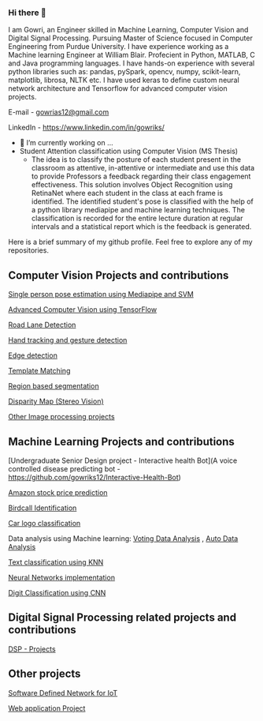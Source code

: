 ### Hi there 👋

<!--
**gowriks12/gowriks12** is a ✨ _special_ ✨ repository because its `README.md` (this file) appears on your GitHub profile.

Here are some ideas to get you started:

- 🔭 I’m currently working on ...
- 🌱 I’m currently learning ...
- 👯 I’m looking to collaborate on ...
- 🤔 I’m looking for help with ...
- 💬 Ask me about ...
- 📫 How to reach me: ...
- 😄 Pronouns: ...
- ⚡ Fun fact: ...
-->

I am Gowri, an Engineer skilled in Machine Learning, Computer Vision and Digital Signal Processing. Pursuing Master of Science focused in Computer Engineering from Purdue University. I have experience working as a Machine learning Engineer at William Blair. Profecient in Python, MATLAB, C and Java programming languages. I have hands-on experience with several python libraries such as: pandas, pySpark, opencv, numpy, scikit-learn, matplotlib, librosa, NLTK etc. I have used keras to define custom neural network architecture and Tensorflow for advanced computer vision projects.

E-mail - gowrias12@gmail.com

LinkedIn - https://www.linkedin.com/in/gowriks/

- 🔭 I’m currently working on ...
- Student Attention classification using Computer Vision (MS Thesis)
  * The idea is to classify the posture of each student present in the classroom as attentive, in-attentive or intermediate and use this data to provide Professors a     feedback regarding their class engagement effectiveness. This solution involves Object Recognition using RetinaNet where each student in the class at each frame is     identified. The identified student's pose is classified with the help of a python library mediapipe and machine learning techniques. The classification is recorded     for the entire lecture duration at regular intervals and a statistical report which is the feedback is generated.  

Here is a brief summary of my github profile. Feel free to explore any of my repositories.

## Computer Vision Projects and contributions
[Single person pose estimation using Mediapipe and SVM](https://github.com/gowriks12/pose-estimation)

[Advanced Computer Vision using TensorFlow](https://github.com/gowriks12/Advanced-Computer-Vision-TF)

[Road Lane Detection](https://github.com/gowriks12/lane-detection)

[Hand tracking and gesture detection](https://github.com/gowriks12/Hand-Tracking-Gesture-Detection)

[Edge detection](https://github.com/gowriks12/Edge-Detection)

[Template Matching](https://github.com/gowriks12/Template-Matching)

[Region based segmentation](https://github.com/gowriks12/Region-based-segmentation)

[Disparity Map (Stereo Vision)](https://github.com/gowriks12/Disparity-Map)

[Other Image processing projects](https://github.com/gowriks12/CV-Projects)


## Machine Learning Projects and contributions
[Undergraduate Senior Design project - Interactive health Bot](A voice controlled disease predicting bot - https://github.com/gowriks12/Interactive-Health-Bot)

[Amazon stock price prediction](https://github.com/gowriks12/Amazon-Stock-Prediction)

[Birdcall Identification](https://github.com/gowriks12/birdcall-identification)

[Car logo classification](https://github.com/gowriks12/logo-recognition)

Data analysis using Machine learning: [Voting Data Analysis](https://github.com/gowriks12/Voting_data_analysis) , [Auto Data Analysis](https://github.com/gowriks12/auto_data_analysis)

[Text classification using KNN](https://github.com/gowriks12/text_classification-KNN)

[Neural Networks implementation](https://github.com/gowriks12/Implementing-backpropogation-algorithm)

[Digit Classification using CNN](https://github.com/gowriks12/digit-classification-CNN)

## Digital Signal Processing related projects and contributions
[DSP - Projects](https://github.com/gowriks12/DSP-projects)

## Other projects
[Software Defined Network for IoT](https://github.com/gowriks12/SDNinIoT)

[Web application Project](https://github.com/gowriks12/Software-Engineering-Project)
